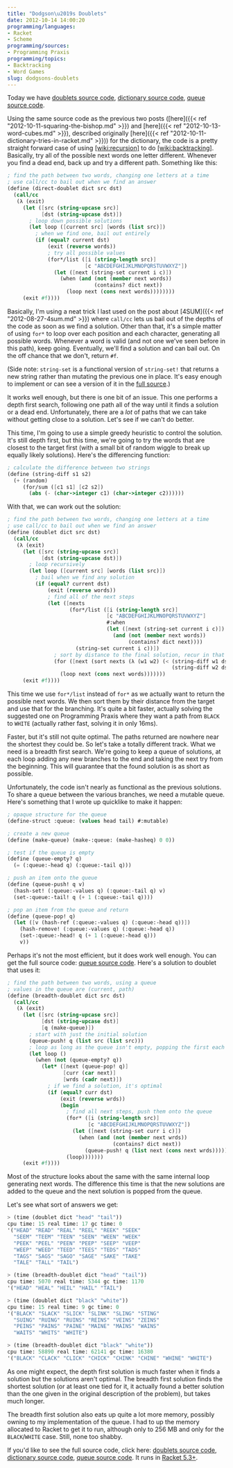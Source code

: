 ```yaml
---
title: "Dodgson\u2019s Doublets"
date: 2012-10-14 14:00:20
programming/languages:
- Racket
- Scheme
programming/sources:
- Programming Praxis
programming/topics:
- Backtracking
- Word Games
slug: dodgsons-doublets
---
```

Today we have [doublets source code](https://github.com/jpverkamp/small-projects/blob/master/blog/doublets.rkt), [dictionary source code](https://github.com/jpverkamp/small-projects/blob/master/racket-libraries/dictionary.rkt), [queue source code](https://github.com/jpverkamp/small-projects/blob/master/racket-libraries/queue.rkt).

Using the same source code as the previous two posts ([here]({{< ref "2012-10-11-squaring-the-bishop.md" >}}) and [here]({{< ref "2012-10-13-word-cubes.md" >}}), described originally [here]({{< ref "2012-10-11-dictionary-tries-in-racket.md" >}})) for the dictionary, the code is a pretty straight forward case of using [[wiki:recursion]]() to do [[wiki:backtracking]](). Basically, try all of the possible next words one letter different. Whenever you find a dead end, back up and try a different path. Something like this:

```scheme
; find the path between two words, changing one letters at a time
; use call/cc to bail out when we find an answer
(define (direct-doublet dict src dst)
  (call/cc
   (λ (exit)
     (let ([src (string-upcase src)]
           [dst (string-upcase dst)])
       ; loop down possible solutions
       (let loop ([current src] [words (list src)])
         ; when we find one, bail out entirely
         (if (equal? current dst)
             (exit (reverse words))
             ; try all possible values
             (for*/list ([i (string-length src)]
                         [c "ABCDEFGHIJKLMNOPQRSTUVWXYZ"])
               (let ([next (string-set current i c)])
                 (when (and (not (member next words))
                            (contains? dict next))
                   (loop next (cons next words))))))))
     (exit #f))))
```

Basically, I'm using a neat trick I last used on the post about [4SUM]({{< ref "2012-08-27-4sum.md" >}}) where `call/cc` lets us bail out of the depths of the code as soon as we find a solution. Other than that, it's a simple matter of using `for*` to loop over each position and each character, generating all possible words. Whenever a word is valid (and not one we've seen before in this path), keep going. Eventually, we'll find a solution and can bail out. On the off chance that we don't, return `#f`.

(Side note: `string-set` is a functional version of `string-set!` that returns a new string rather than mutating the previous one in place. It's easy enough to implement or can see a version of it in the [full source](https://github.com/jpverkamp/small-projects/blob/master/blog/doublets.rkt).)

It works well enough, but there is one bit of an issue. This one performs a depth first search, following one path all of the way until it finds a solution or a dead end. Unfortunately, there are a *lot* of paths that we can take without getting close to a solution. Let's see if we can't do better.

This time, I'm going to use a simple greedy heuristic to control the solution. It's still depth first, but this time, we're going to try the words that are closest to the target first (with a small bit of random wiggle to break up equally likely solutions). Here's the differencing function:

```scheme
; calculate the difference between two strings
(define (string-diff s1 s2)
  (+ (random)
     (for/sum ([c1 s1] [c2 s2])
       (abs (- (char->integer c1) (char->integer c2))))))
```

With that, we can work out the solution:

```scheme
; find the path between two words, changing one letters at a time
; use call/cc to bail out when we find an answer
(define (doublet dict src dst)
  (call/cc
   (λ (exit)
     (let ([src (string-upcase src)]
           [dst (string-upcase dst)])
       ; loop recursively
       (let loop ([current src] [words (list src)])
         ; bail when we find any solution
         (if (equal? current dst)
             (exit (reverse words))
             ; find all of the next steps
             (let ([nexts
                    (for*/list ([i (string-length src)]
                                [c "ABCDEFGHIJKLMNOPQRSTUVWXYZ"]
                                #:when
                                (let ([next (string-set current i c)])
                                  (and (not (member next words))
                                       (contains? dict next))))
                      (string-set current i c))])
               ; sort by distance to the final solution, recur in that order
               (for ([next (sort nexts (λ (w1 w2) (< (string-diff w1 dst)
                                                     (string-diff w2 dst))))])
                 (loop next (cons next words)))))))
     (exit #f))))
```

This time we use `for*/list` instead of `for*` as we actually want to return the possible next words. We then sort them by their distance from the target and use that for the branching. It's quite a bit faster, actually solving the suggested one on Programming Praxis where they want a path from `BLACK` to `WHITE` (actually rather fast, solving it in only 16ms).

Faster, but it's still not quite optimal. The paths returned are nowhere near the shortest they could be. So let's take a totally different track. What we need is a breadth first search. We're going to keep a queue of solutions, at each loop adding any new branches to the end and taking the next try from the beginning. This will guarantee that the found solution is as short as possible.

Unfortunately, the code isn't nearly as functional as the previous solutions. To share a queue between the various branches, we need a mutable queue. Here's something that I wrote up quicklike to make it happen:

```scheme
; opaque structure for the queue
(define-struct :queue: (values head tail) #:mutable)

; create a new queue
(define (make-queue) (make-:queue: (make-hasheq) 0 0))

; test if the queue is empty
(define (queue-empty? q)
  (= (:queue:-head q) (:queue:-tail q)))

; push an item onto the queue
(define (queue-push! q v)
  (hash-set! (:queue:-values q) (:queue:-tail q) v)
  (set-:queue:-tail! q (+ 1 (:queue:-tail q))))

; pop an item from the queue and return
(define (queue-pop! q)
  (let ([v (hash-ref (:queue:-values q) (:queue:-head q))])
    (hash-remove! (:queue:-values q) (:queue:-head q))
    (set-:queue:-head! q (+ 1 (:queue:-head q)))
    v))
```

Perhaps it's not the most efficient, but it does work well enough. You can get the full source code: [queue source code](https://github.com/jpverkamp/small-projects/blob/master/racket-libraries/queue.rkt). Here's a solution to doublet that uses it:

```scheme
; find the path between two words, using a queue
; values in the queue are (current, path)
(define (breadth-doublet dict src dst)
  (call/cc
   (λ (exit)
     (let ([src (string-upcase src)]
           [dst (string-upcase dst)]
           [q (make-queue)])
       ; start with just the initial solution
       (queue-push! q (list src (list src)))
       ; loop as long as the queue isn't empty, popping the first each time
       (let loop ()
         (when (not (queue-empty? q))
           (let* ([next (queue-pop! q)]
                  [curr (car next)]
                  [wrds (cadr next)])
             ; if we find a solution, it's optimal
             (if (equal? curr dst)
                 (exit (reverse wrds))
                 (begin
                   ; find all next steps, push them onto the queue
                   (for* ([i (string-length src)]
                          [c "ABCDEFGHIJKLMNOPQRSTUVWXYZ"])
                     (let ([next (string-set curr i c)])
                       (when (and (not (member next wrds))
                                  (contains? dict next))
                         (queue-push! q (list next (cons next wrds))))))
                   (loop)))))))
     (exit #f))))
```

Most of the structure looks about the same with the same internal loop generating next words. The difference this time is that the new solutions are added to the queue and the next solution is popped from the queue.

Let's see what sort of answers we get:

```scheme
> (time (doublet dict "head" "tail"))
cpu time: 15 real time: 17 gc time: 0
'("HEAD" "READ" "REAL" "REEL" "REEK" "SEEK"
  "SEEM" "TEEM" "TEEN" "SEEN" "WEEN" "WEEK"
  "PEEK" "PEEL" "PEEN" "PEEP" "SEEP" "VEEP"
  "WEEP" "WEED" "TEED" "TEES" "TEDS" "TADS"
  "TAGS" "SAGS" "SAGO" "SAGE" "SAKE" "TAKE"
  "TALE" "TALL" "TAIL")

> (time (breadth-doublet dict "head" "tail"))
cpu time: 5070 real time: 5344 gc time: 1170
'("HEAD" "HEAL" "HEIL" "HAIL" "TAIL")

> (time (doublet dict "black" "white"))
cpu time: 15 real time: 9 gc time: 0
'("BLACK" "SLACK" "SLICK" "SLINK" "SLING" "STING"
  "SUING" "RUING" "RUINS" "REINS" "VEINS" "ZEINS"
  "PEINS" "PAINS" "PAINE" "MAINE" "MAINS" "WAINS"
  "WAITS" "WHITS" "WHITE")

> (time (breadth-doublet dict "black" "white"))
cpu time: 58890 real time: 62141 gc time: 16380
'("BLACK" "CLACK" "CLICK" "CHICK" "CHINK" "CHINE" "WHINE" "WHITE")
```

As one might expect, the depth first solution is much faster when it finds a solution but the solutions aren't optimal. The breadth first solution finds the shortest solution (or at least one tied for it, it actually found a better solution than the one given in the original description of the problem), but takes much longer.

The breadth first solution also eats up quite a lot more memory, possibly owning to my implementation of the queue. I had to up the memory allocated to Racket to get it to run, although only to 256 MB and only for the `BLACK`/`WHITE` case. Still, none too shabby.

If you'd like to see the full source code, click here: [doublets source code](https://github.com/jpverkamp/small-projects/blob/master/blog/doublets.rkt), [dictionary source code](https://github.com/jpverkamp/small-projects/blob/master/racket-libraries/dictionary.rkt), [queue source code](https://github.com/jpverkamp/small-projects/blob/master/racket-libraries/queue.rkt). It runs in <a href="http://racket-lang.org" title="(((λ Racket)))">Racket 5.3+</a>.
